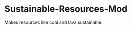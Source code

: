 Sustainable-Resources-Mod
=========================

Makes resources like coal and lava sustainable.